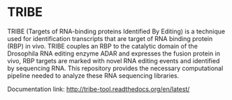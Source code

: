 # TRIBE
TRIBE (Targets of RNA-binding proteins Identified By Editing) is a technique used for identification transcripts that are target of RNA binding protein (RBP) in vivo. TRIBE couples an RBP to the catalytic domain of the Drosophila RNA editing enzyme ADAR and expresses the fusion protein in vivo, RBP targets are marked with novel RNA editing events and identified by sequencing RNA. This repository provides the necessary computational pipeline needed to analyze these RNA sequencing libraries.

Documentation link: http://tribe-tool.readthedocs.org/en/latest/
